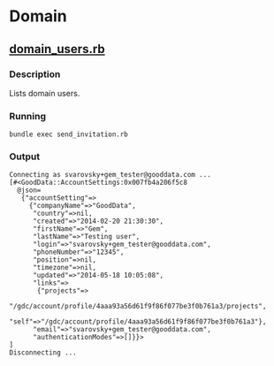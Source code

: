 # Domain

## [domain_users.rb](https://github.com/korczis/gooddata-ruby-examples/blob/master/snippets/02_resources/domain/domain_users.rb)

### Description

Lists domain users.

### Running

```
bundle exec send_invitation.rb
```

### Output

```
Connecting as svarovsky+gem_tester@gooddata.com ...
[#<GoodData::AccountSettings:0x007fb4a206f5c8
  @json=
   {"accountSetting"=>
     {"companyName"=>"GoodData",
      "country"=>nil,
      "created"=>"2014-02-20 21:30:30",
      "firstName"=>"Gem",
      "lastName"=>"Testing user",
      "login"=>"svarovsky+gem_tester@gooddata.com",
      "phoneNumber"=>"12345",
      "position"=>nil,
      "timezone"=>nil,
      "updated"=>"2014-05-18 10:05:08",
      "links"=>
       {"projects"=>
         "/gdc/account/profile/4aaa93a56d61f9f86f077be3f0b761a3/projects",
        "self"=>"/gdc/account/profile/4aaa93a56d61f9f86f077be3f0b761a3"},
      "email"=>"svarovsky+gem_tester@gooddata.com",
      "authenticationModes"=>[]}}>
]
Disconnecting ...
```